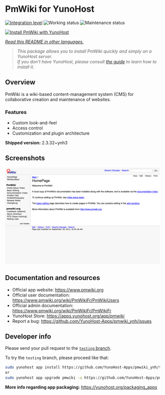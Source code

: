 <!--
N.B.: This README was automatically generated by <https://github.com/YunoHost/apps/tree/master/tools/readme_generator>
It shall NOT be edited by hand.
-->

# PmWiki for YunoHost

[![Integration level](https://dash.yunohost.org/integration/pmwiki.svg)](https://dash.yunohost.org/appci/app/pmwiki) ![Working status](https://ci-apps.yunohost.org/ci/badges/pmwiki.status.svg) ![Maintenance status](https://ci-apps.yunohost.org/ci/badges/pmwiki.maintain.svg)

[![Install PmWiki with YunoHost](https://install-app.yunohost.org/install-with-yunohost.svg)](https://install-app.yunohost.org/?app=pmwiki)

*[Read this README in other languages.](./ALL_README.md)*

> *This package allows you to install PmWiki quickly and simply on a YunoHost server.*  
> *If you don't have YunoHost, please consult [the guide](https://yunohost.org/install) to learn how to install it.*

## Overview

PmWiki is a wiki-based content-management system (CMS) for collaborative creation and maintenance of websites. 

### Features

- Custom look-and-feel
- Access control
- Customization and plugin architecture

**Shipped version:** 2.3.32~ynh3

## Screenshots

![Screenshot of PmWiki](./doc/screenshots/pmwiki.png)

## Documentation and resources

- Official app website: <https://www.pmwiki.org>
- Official user documentation: <https://www.pmwiki.org/wiki/PmWikiFr/PmWikiUsers>
- Official admin documentation: <https://www.pmwiki.org/wiki/PmWikiFr/PmWikiFr>
- YunoHost Store: <https://apps.yunohost.org/app/pmwiki>
- Report a bug: <https://github.com/YunoHost-Apps/pmwiki_ynh/issues>

## Developer info

Please send your pull request to the [`testing` branch](https://github.com/YunoHost-Apps/pmwiki_ynh/tree/testing).

To try the `testing` branch, please proceed like that:

```bash
sudo yunohost app install https://github.com/YunoHost-Apps/pmwiki_ynh/tree/testing --debug
or
sudo yunohost app upgrade pmwiki -u https://github.com/YunoHost-Apps/pmwiki_ynh/tree/testing --debug
```

**More info regarding app packaging:** <https://yunohost.org/packaging_apps>
